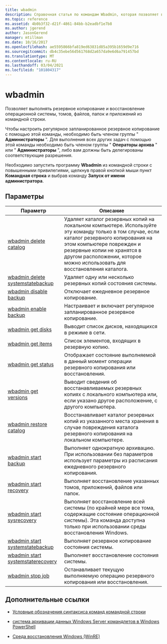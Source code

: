 ```yaml
---
title: wbadmin
description: Справочная статья по командам Wbadmin, которая позволяет выполнять резервное копирование и восстановление операционной системы, томов, файлов, папок и приложений из командной строки.
ms.topic: reference
ms.assetid: 4b0b3f32-d21f-4861-84bb-b2eadbf1e7b8
ms.author: jgerend
author: JasonGerend
manager: mtillman
ms.date: 10/16/2017
ms.openlocfilehash: ae5595866bfa819ed63831d85a395b1659d9e716
ms.sourcegitcommit: db4c35ebe56d561768d2a657da9e6d6a791457bd
ms.translationtype: MT
ms.contentlocale: ru-RU
ms.lasthandoff: 03/04/2021
ms.locfileid: "101804317"
---
```

# <a name="wbadmin"></a>wbadmin

Позволяет выполнять резервное копирование и восстановление операционной системы, томов, файлов, папок и приложений из командной строки.

Чтобы настроить регулярное запланированное резервное копирование с помощью этой команды, необходимо быть членом группы " **Администраторы** ". Для выполнения всех других задач с помощью этой команды необходимо быть членом группы " **Операторы архива** " или " **Администраторы** ", либо вам должны быть делегированы соответствующие разрешения.

Необходимо запустить программу **Wbadmin** из командной строки с повышенными привилегиями, щелкнув правой кнопкой мыши пункт **Командная строка** и выбрав команду **Запуск от имени администратора**.

## <a name="parameters"></a>Параметры

| Параметр | Описание |
|--|--|
| [wbadmin delete catalog](wbadmin-delete-catalog.md) | Удаляет каталог резервных копий на локальном компьютере. Используйте эту команду только в том случае, если каталог резервного копирования на этом компьютере поврежден и резервные копии не хранятся в другом расположении, которое можно использовать для восстановления каталога. |
| [wbadmin delete systemstatebackup](wbadmin-delete-systemstatebackup.md) | Удаляет одну или несколько резервных копий состояния системы. |
| [wbadmin disable backup](wbadmin-disable-backup.md) | Отключает ежедневное резервное копирование. |
| [wbadmin enable backup](wbadmin-enable-backup.md) | Настраивает и включает регулярное запланированное резервное копирование. |
| [wbadmin get disks](wbadmin-get-disks.md) | Выводит список дисков, находящихся в режиме в сети. |
| [wbadmin get items](wbadmin-get-items.md) | Список элементов, входящих в резервную копию. |
| [wbadmin get status](wbadmin-get-status.md) | Отображает состояние выполняемой в данный момент операции резервного копирования или восстановления. |
| [wbadmin get versions](wbadmin-get-versions.md) | Выводит сведения об восстанавливаемых резервных копиях с локального компьютера или, если указано другое расположение, с другого компьютера. |
| [wbadmin restore catalog](wbadmin-restore-catalog.md) | Восстанавливает каталог резервных копий из указанного места хранения в случае повреждения каталога резервного копирования на локальном компьютере. |
| [wbadmin start backup](wbadmin-start-backup.md) | Выполняет однократную архивацию. При использовании без параметров использует параметры из расписания ежедневного резервного копирования. |
| [wbadmin start recovery](wbadmin-start-recovery.md) | Выполняет восстановление указанных томов, приложений, файлов или папок. |
| [wbadmin start sysrecovery](wbadmin-start-sysrecovery.md) | Выполняет восстановление всей системы (по крайней мере все тома, содержащие состояние операционной системы). Эта команда доступна только при использовании среды восстановления Windows. |
| [wbadmin start systemstatebackup](wbadmin-start-systemstatebackup.md) | Выполняет резервное копирование состояния системы. |
| [wbadmin start systemstaterecovery](wbadmin-start-systemstaterecovery.md) | Выполняет восстановление состояния системы. |
| [wbadmin stop job](wbadmin-stop-job.md) | Останавливает текущую выполняемую операцию резервного копирования или восстановления. |

## <a name="additional-references"></a>Дополнительные ссылки

- [Условные обозначения синтаксиса команд командной строки](command-line-syntax-key.md)

- [cистема архивации данных Windows Server командлетов в Windows PowerShell](/powershell/module/windowsserverbackup)

- [Среда восстановления Windows (WinRE)](/windows-hardware/manufacture/desktop/windows-recovery-environment--windows-re--technical-reference)
